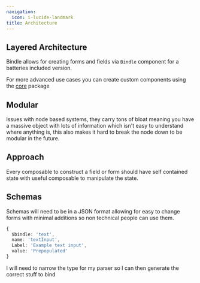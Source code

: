 ```yaml
---
navigation:
  icon: i-lucide-landmark
title: Architecture
---
```


## Layered Architecture
Bindle allows for creating forms and fields via ```Bindle``` component for a batteries included version.

For more advanced use cases you can create custom components using the [core](404) package

## Modular
Issues with node based systems, they carry tons of bloat meaning you have a massive object with lots of information which isn't easy to understand where anything is, this also makes it hard to break the node down to be modular in the future.

## Approach
Every composable to construct a field or form should have self contained state with useful composable to manipulate the state.

## Schemas
Schemas will need to be in a JSON format allowing for easy to change forms with minimal additions so non technical people can use them.
```ts
{
  $bindle: 'text',
  name: 'textInput',
  Label: 'Example text input',
  value: 'Prepopulated'
}
```

I will need to narrow the type for my parser so I can then generate the correct stuff to bind